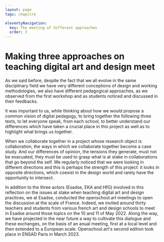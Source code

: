 ```yaml
---
layout: page
tags: chapitre

eleventyNavigation:
  key: The meeting of different approaches
  order: 3
---
```


# Making three approaches on teaching digital art and design meet

As we said before, despite the fact that we all evolve in the same disciplinary field we have very different conceptions of design and working methodologies, we also have different pedagogical approaches, as we observed from the first workshop and as students noticed and discussed in their feedbacks.

It was important to us, while thinking about how we would propose a common vision of digital pedagogy, to bring together the following three texts, to let everyone speak, from each school, to better understand our differences which have taken a crucial place in this project as well as to highlight what brings us together.

When we collaborate together in a project whose research object is collaboration, the ways in which we collaborate together become a case study. And our differences of opinion, the tensions they generate, must not be evacuated, they must be used to grasp what is at stake in collaborations that go beyond the self. We regularly noticed that we were looking in different directions and this is perhaps the strength of this project: it looks in opposite directions, which coexist in the design world and rarely have the opportunity to intersect.

In addition to the three actors (Esadse, EKA and HfG) involved in this reflection on the issues at stake when teaching digital art and design practices, we at Esadse, conducted the openschool.art meetings to open the discussion at the scale of France. Indeed, we invited around thirty teachers and students from various french art and design schools to meet in Esadse around those topics on the 10 and 11 of May 2022. Along the way, we have projected in the near future a way to cultivate this dialogue and these exchanges, on the basis of an anual meeting, first at a local level and then extended to a European scale. Openschool.art's second edition took place in ENSAD Paris in March 2023.
